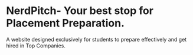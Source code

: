 # NerdPitch- Your best stop for Placement Preparation.
A website designed exclusively for students to prepare effectively and get hired in Top Companies. 
